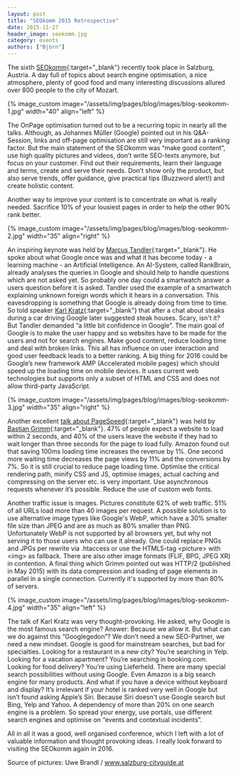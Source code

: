 ```yaml
---
layout: post
title: "SEOkomm 2015 Retrospective"
date: 2015-11-27
header_image: seokomm.jpg
category: events
authors: ["Björn"]
---
```


The sixth [SEOkomm](http://www.seokomm.at/){:target="_blank"} recently took place in Salzburg, Austria.
A day full of topics about search engine optimisation, a nice atmosphere, plenty of good food and many interesting discussions allured over 800 people to the city of Mozart.

{% image_custom image="/assets/img/pages/blog/images/blog-seokomm-1.jpg" width="40" align="left" %}

The OnPage optimisation turned out to be a recurring topic in nearly all the talks.
Although, as Johannes Müller (Google) pointed out in his Q&A-Session, links and off-page optimisation are still very important as a ranking factor.
But the main statement of the SEOkomm was “make good content”, use high quality pictures and videos, don’t write SEO-texts anymore, but focus on your customer.
Find out their requirements, learn their language and terms, create and serve their needs.
Don’t show only the product, but also serve trends, offer guidance, give practical tips (Buzzword alert!) and create holistic content.

Another way to improve your content is to concentrate on what is really needed.
Sacrifice 10% of your lousiest pages in order to help the other 90% rank better.

{% image_custom image="/assets/img/pages/blog/images/blog-seokomm-2.jpg" width="35" align="right" %}

An inspiring keynote was held by [Marcus Tandler](http://www.mediadonis.net/){:target="_blank"}.
He spoke about what Google once was and what it has become today - a learning machine - an Artificial Intelligence.
An AI-System, called RankBrain, already analyses the queries in Google and should help to handle questions which are not asked yet.
So probably one day could a smartwatch answer a users question before it is asked.
Tandler used the example of a smartwatch explaining unknown foreign words which it hears in a conversation.
This eavesdropping is something that Google is already doing from time to time.
So told speaker [Karl Kratz](http://www.google.com){:target="_blank"} that after a chat about steaks during a car driving Google later suggested steak houses.
Scary, isn't it?
But Tandler demanded “a little bit confidence in Google”.
The main goal of Google is to make the user happy and so websites have to be made for the users and not for search engines.
Make good content, reduce loading time and deal with broken links.
This all has influence on user interaction and good user feedback leads to a better ranking.
A big thing for 2016 could be Google’s new framework AMP (Accelerated mobile pages) which should speed up the loading time on mobile devices.
It uses current web technologies but supports only a subset of HTML and CSS and does not allow third-party JavaScript.

{% image_custom image="/assets/img/pages/blog/images/blog-seokomm-3.jpg" width="35" align="right" %}

Another excellent [talk about PageSpeed](http://bit.ly/1Pc37R8){:target="_blank"} was held by [Bastian Grimm](http://www.peakace.de){:target="_blank"}.
47% of people expect a website to load within 2 seconds, and 40% of the users leave the website if they had to wait longer than three seconds for the page to load fully.
Amazon found out that saving 100ms loading time increases the revenue by 1%.
One second more waiting time decreases the page views by 11% and the conversions by 7%.
So it is still crucial to reduce page loading time.
Optimise the critical rendering path, minify CSS and JS, optimise images, actual caching and compressing on the server etc. is very important.
Use asynchronous requests whenever it’s possible.
Reduce the use of custom web fonts.

Another traffic issue is images.
Pictures constitute 62% of web traffic.
51% of all URLs load more than 40 images per request.
A possible solution is to use alternative image types like Google's WebP, which have a 30% smaller file size than JPEG and are as much as 80% smaller than PNG.
Unfortunately WebP is not supported by all browsers yet, but why not serving it to those users who can use it already.
One could replace PNGs and JPGs per rewrite via .htaccess or use the HTML5-tag &lt;picture&gt; with &lt;img&gt; as fallback.
There are also other image formats (FLIF, BPG, JPEG XR) in contention.
A final thing which Grimm pointed out was HTTP/2 (published in May 2015) with its data compression and loading of page elements in parallel in a single connection.
Currently it's supported by more than 80% of servers.

{% image_custom image="/assets/img/pages/blog/images/blog-seokomm-4.jpg" width="35" align="left" %}

The talk of Karl Kratz was very thought-provoking.
He asked, why Google is the most famous search engine?
Answer: Because we allow it.
But what can we do against this “Googlegedon”?
We don’t need a new SEO-Partner, we need a new mindset.
Google is good for mainstream searches, but bad for specialties.
Looking for a restaurant in a new city?
You’re searching in Yelp.
Looking for a vacation apartment?
You’re searching in booking.com.
Looking for food delivery?
You’re using Lieferheld.
There are many special search possibilities without using Google.
Even Amazon is a big search engine for many products.
And what if you have a device without keyboard and display?
It’s irrelevant if your hotel is ranked very well in Google but isn’t found asking Apple’s Siri.
Because Siri doesn't use Google search but Bing, Yelp and Yahoo.
A dependency of more than 20% on one search engine is a problem.
So spread your energy, use portals, use different search engines and optimise on “events and contextual incidents”.

All in all it was a good, well organised conference, which I left with a lot of valuable information and thought provoking ideas.
I really look forward to visiting the SEOkomm again in 2016.

Source of pictures: Uwe Brandl / www.salzburg-cityguide.at
